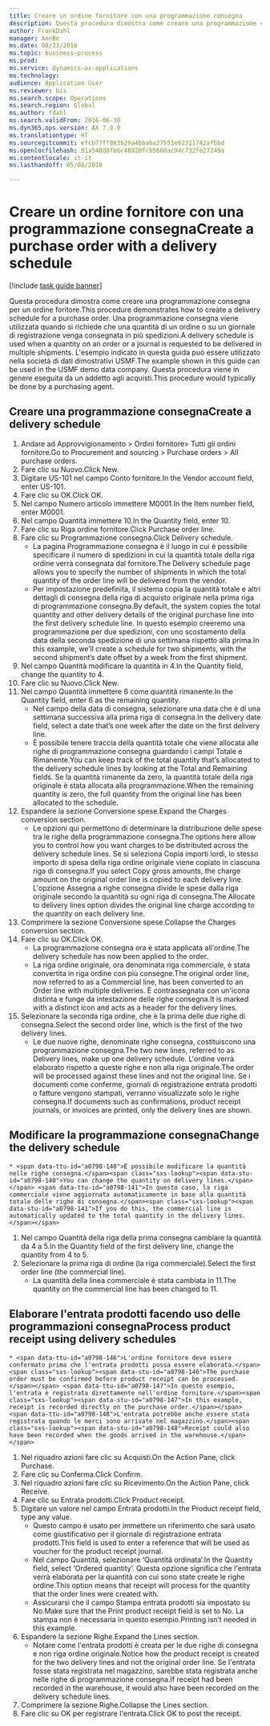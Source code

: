 ```yaml
--- 
title: Creare un ordine fornitore con una programmazione consegna
description: Questa procedura dimostra come creare una programmazione consegna per un ordine foritore.
author: FrankDahl
manager: AnnBe
ms.date: 08/23/2016
ms.topic: business-process
ms.prod: 
ms.service: dynamics-ax-applications
ms.technology: 
audience: Application User
ms.reviewer: bis
ms.search.scope: Operations
ms.search.region: Global
ms.author: fdahl
ms.search.validFrom: 2016-06-30
ms.dyn365.ops.version: AX 7.0.0
ms.translationtype: HT
ms.sourcegitcommit: efcb77ff883b29a4bbaba27551e02311742afbbd
ms.openlocfilehash: 91a548d8fb6c46920fcb5660ac94c732fe27249a
ms.contentlocale: it-it
ms.lasthandoff: 05/08/2018

---
```

# <a name="create-a-purchase-order-with-a-delivery-schedule"></a><span data-ttu-id="a0798-103">Creare un ordine fornitore con una programmazione consegna</span><span class="sxs-lookup"><span data-stu-id="a0798-103">Create a purchase order with a delivery schedule</span></span>

[!include [task guide banner](../../includes/task-guide-banner.md)]

<span data-ttu-id="a0798-104">Questa procedura dimostra come creare una programmazione consegna per un ordine foritore.</span><span class="sxs-lookup"><span data-stu-id="a0798-104">This procedure demonstrates how to create a delivery schedule for a purchase order.</span></span> <span data-ttu-id="a0798-105">Una programmazione consegna viene utilizzata quando si richiede che una quantità di un ordine o su un giornale di registrazione venga consegnata in più spedizioni.</span><span class="sxs-lookup"><span data-stu-id="a0798-105">A delivery schedule is used when a quantity on an order or a journal is requested to be delivered in multiple shipments.</span></span> <span data-ttu-id="a0798-106">L'esempio indicato in questa guida può essere utilizzato nella società di dati dimostrativi USMF.</span><span class="sxs-lookup"><span data-stu-id="a0798-106">The example shown in this guide can be used in the USMF demo data company.</span></span> <span data-ttu-id="a0798-107">Questa procedura viene in genere eseguita da un addetto agli acquisti.</span><span class="sxs-lookup"><span data-stu-id="a0798-107">This procedure would typically be done by a purchasing agent.</span></span>


## <a name="create-a-delivery-schedule"></a><span data-ttu-id="a0798-108">Creare una programmazione consegna</span><span class="sxs-lookup"><span data-stu-id="a0798-108">Create a delivery schedule</span></span>
1. <span data-ttu-id="a0798-109">Andare ad Approvvigionamento > Ordini fornitore> Tutti gli ordini fornitore.</span><span class="sxs-lookup"><span data-stu-id="a0798-109">Go to Procurement and sourcing > Purchase orders > All purchase orders.</span></span>
2. <span data-ttu-id="a0798-110">Fare clic su Nuovo.</span><span class="sxs-lookup"><span data-stu-id="a0798-110">Click New.</span></span>
3. <span data-ttu-id="a0798-111">Digitare US-101 nel campo Conto fornitore.</span><span class="sxs-lookup"><span data-stu-id="a0798-111">In the Vendor account field, enter US-101.</span></span>
4. <span data-ttu-id="a0798-112">Fare clic su OK.</span><span class="sxs-lookup"><span data-stu-id="a0798-112">Click OK.</span></span>
5. <span data-ttu-id="a0798-113">Nel campo Numero articolo immettere M0001.</span><span class="sxs-lookup"><span data-stu-id="a0798-113">In the Item number field, enter M0001.</span></span>
6. <span data-ttu-id="a0798-114">Nel campo Quantità immettere 10.</span><span class="sxs-lookup"><span data-stu-id="a0798-114">In the Quantity field, enter 10.</span></span>
7. <span data-ttu-id="a0798-115">Fare clic su Riga ordine fornitore.</span><span class="sxs-lookup"><span data-stu-id="a0798-115">Click Purchase order line.</span></span>
8. <span data-ttu-id="a0798-116">Fare clic su Programmazione consegna.</span><span class="sxs-lookup"><span data-stu-id="a0798-116">Click Delivery schedule.</span></span>
    * <span data-ttu-id="a0798-117">La pagina Programmazione consegna è il luogo in cui è possibile specificare il numero di spedizioni in cui la quantità totale della riga ordine verrà consegnata dal fornitore.</span><span class="sxs-lookup"><span data-stu-id="a0798-117">The Delivery schedule page allows you to specify the number of shipments in which the total quantity of the order line will be delivered from the vendor.</span></span>  
    * <span data-ttu-id="a0798-118">Per impostazione predefinita, il sistema copia la quantità totale e altri dettagli di consegna della riga di acquisto originale nella prima riga di programmazione consegna.</span><span class="sxs-lookup"><span data-stu-id="a0798-118">By default, the system copies the total quantity and other delivery details of the original purchase line into the first delivery schedule line.</span></span> <span data-ttu-id="a0798-119">In questo esempio creeremo una programmazione per due spedizioni, con uno scostamento della data della seconda spedizione di una settimana rispetto alla prima.</span><span class="sxs-lookup"><span data-stu-id="a0798-119">In this example, we’ll create a schedule for two shipments, with the second shipment’s date offset by a week from the first shipment.</span></span>  
9. <span data-ttu-id="a0798-120">Nel campo Quantità modificare la quantità in 4.</span><span class="sxs-lookup"><span data-stu-id="a0798-120">In the Quantity field, change the quantity to 4.</span></span>
10. <span data-ttu-id="a0798-121">Fare clic su Nuovo.</span><span class="sxs-lookup"><span data-stu-id="a0798-121">Click New.</span></span>
11. <span data-ttu-id="a0798-122">Nel campo Quantità immettere 6 come quantità rimanente.</span><span class="sxs-lookup"><span data-stu-id="a0798-122">In the Quantity field, enter 6 as the remaining quantity.</span></span>
    * <span data-ttu-id="a0798-123">Nel campo della data di consegna, selezionare una data che è di una settimana successiva alla prima riga di consegna.</span><span class="sxs-lookup"><span data-stu-id="a0798-123">In the delivery date field, select a date that’s one week after the date on the first delivery line.</span></span>  
    * <span data-ttu-id="a0798-124">È possibile tenere traccia della quantità totale che viene allocata alle righe di programmazione consegna guardando i campi Totale e Rimanente.</span><span class="sxs-lookup"><span data-stu-id="a0798-124">You can keep track of the total quantity that’s allocated to the delivery schedule lines by looking at the Total and Remaining fields.</span></span> <span data-ttu-id="a0798-125">Se la quantità rimanente da zero, la quantità totale della riga originale è stata allocata alla programmazione.</span><span class="sxs-lookup"><span data-stu-id="a0798-125">When the remaining quantity is zero, the full quantity from the original line has been allocated to the schedule.</span></span>  
12. <span data-ttu-id="a0798-126">Espandere la sezione Conversione spese.</span><span class="sxs-lookup"><span data-stu-id="a0798-126">Expand the Charges conversion section.</span></span>
    * <span data-ttu-id="a0798-127">Le opzioni qui permettono di determinare la distribuzione delle spese tra le righe della programmazione consegna.</span><span class="sxs-lookup"><span data-stu-id="a0798-127">The options here allow you to control how you want charges to be distributed across the delivery schedule lines.</span></span> <span data-ttu-id="a0798-128">Se si seleziona Copia importi lordi, lo stesso importo di spesa della riga ordine originale viene copiato in ciascuna riga di consegna.</span><span class="sxs-lookup"><span data-stu-id="a0798-128">If you select Copy gross amounts, the charge amount on the original order line is copied to each delivery line.</span></span> <span data-ttu-id="a0798-129">L'opzione Assegna a righe consegna divide le spese dalla riga originale secondo la quantità su ogni riga di consegna.</span><span class="sxs-lookup"><span data-stu-id="a0798-129">The Allocate to delivery lines option divides the original line charge according to the quantity on each delivery line.</span></span>  
13. <span data-ttu-id="a0798-130">Comprimere la sezione Conversione spese.</span><span class="sxs-lookup"><span data-stu-id="a0798-130">Collapse the Charges conversion section.</span></span>
14. <span data-ttu-id="a0798-131">Fare clic su OK.</span><span class="sxs-lookup"><span data-stu-id="a0798-131">Click OK.</span></span>
    * <span data-ttu-id="a0798-132">La programmazione consegna ora è stata applicata all'ordine.</span><span class="sxs-lookup"><span data-stu-id="a0798-132">The delivery schedule has now been applied to the order.</span></span>  
    * <span data-ttu-id="a0798-133">La riga ordine originale, ora denominata riga commerciale, è stata convertita in riga ordine con più consegne.</span><span class="sxs-lookup"><span data-stu-id="a0798-133">The original order line, now referred to as a Commercial line, has been converted to an Order line with multiple deliveries.</span></span> <span data-ttu-id="a0798-134">È contrassegnata con un'icona distinta e funge da intestazione delle righe consegna.</span><span class="sxs-lookup"><span data-stu-id="a0798-134">It is marked with a distinct icon and acts as a header for the delivery lines.</span></span>  
15. <span data-ttu-id="a0798-135">Selezionare la seconda riga ordine, che è la prima delle due righe di consegna.</span><span class="sxs-lookup"><span data-stu-id="a0798-135">Select the second order line, which is the first of the two delivery lines.</span></span>
    * <span data-ttu-id="a0798-136">Le due nuove righe, denominate righe consegna, costituiscono una programmazione consegna.</span><span class="sxs-lookup"><span data-stu-id="a0798-136">The two new lines, referred to as Delivery lines, make up one delivery schedule.</span></span> <span data-ttu-id="a0798-137">L'ordine verrà elaborato rispetto a queste righe e non alla riga originale.</span><span class="sxs-lookup"><span data-stu-id="a0798-137">The order will be processed against these lines and not the original line.</span></span> <span data-ttu-id="a0798-138">Se i documenti come conferme, giornali di registrazione entrata prodotti o fatture vengono stampati, verranno visualizzate solo le righe consegna.</span><span class="sxs-lookup"><span data-stu-id="a0798-138">If documents such as confirmations, product receipt journals, or invoices are printed, only the delivery lines are shown.</span></span>  

## <a name="change-the-delivery-schedule"></a><span data-ttu-id="a0798-139">Modificare la programmazione consegna</span><span class="sxs-lookup"><span data-stu-id="a0798-139">Change the delivery schedule</span></span>
    * <span data-ttu-id="a0798-140">È possibile modificare la quantità nelle righe consegna.</span><span class="sxs-lookup"><span data-stu-id="a0798-140">You can change the quantity on delivery lines.</span></span> <span data-ttu-id="a0798-141">In questo caso, la riga commerciale viene aggiornata automaticamente in base alla quantità totale delle righe di consegna.</span><span class="sxs-lookup"><span data-stu-id="a0798-141">If you do this, the commercial line is automatically updated to the total quantity in the delivery lines.</span></span>  
1. <span data-ttu-id="a0798-142">Nel campo Quantità della riga della prima consegna cambiare la quantità da 4 a 5.</span><span class="sxs-lookup"><span data-stu-id="a0798-142">In the Quantity field of the first delivery line, change the quantity from 4 to 5.</span></span>
2. <span data-ttu-id="a0798-143">Selezionare la prima riga di ordine (la riga commerciale).</span><span class="sxs-lookup"><span data-stu-id="a0798-143">Select the first order line (the commercial line).</span></span>
    * <span data-ttu-id="a0798-144">La quantità della linea commerciale è stata cambiata in 11.</span><span class="sxs-lookup"><span data-stu-id="a0798-144">The quantity on the commercial line has been changed to 11.</span></span>  

## <a name="process-product-receipt-using-delivery-schedules"></a><span data-ttu-id="a0798-145">Elaborare l'entrata prodotti facendo uso delle programmazioni consegna</span><span class="sxs-lookup"><span data-stu-id="a0798-145">Process product receipt using delivery schedules</span></span>
    * <span data-ttu-id="a0798-146">L'ordine fornitore deve essere confermato prima che l'entrata prodotti possa essere elaborata.</span><span class="sxs-lookup"><span data-stu-id="a0798-146">The purchase order must be confirmed before product receipt can be processed.</span></span> <span data-ttu-id="a0798-147">In questo esempio, l'entrata è registrata direttamente nell'ordine fornitore.</span><span class="sxs-lookup"><span data-stu-id="a0798-147">In this example, receipt is recorded directly on the purchase order.</span></span> <span data-ttu-id="a0798-148">L'entrata potrebbe anche essere stata registrata quando le merci sono arrivate nel magazzino.</span><span class="sxs-lookup"><span data-stu-id="a0798-148">Receipt could also have been recorded when the goods arrived in the warehouse.</span></span>  
1. <span data-ttu-id="a0798-149">Nel riquadro azioni fare clic su Acquisti.</span><span class="sxs-lookup"><span data-stu-id="a0798-149">On the Action Pane, click Purchase.</span></span>
2. <span data-ttu-id="a0798-150">Fare clic su Conferma.</span><span class="sxs-lookup"><span data-stu-id="a0798-150">Click Confirm.</span></span>
3. <span data-ttu-id="a0798-151">Nel riquadro azioni fare clic su Ricevimento.</span><span class="sxs-lookup"><span data-stu-id="a0798-151">On the Action Pane, click Receive.</span></span>
4. <span data-ttu-id="a0798-152">Fare clic su Entrata prodotti.</span><span class="sxs-lookup"><span data-stu-id="a0798-152">Click Product receipt.</span></span>
5. <span data-ttu-id="a0798-153">Digitare un valore nel campo Entrata prodotti.</span><span class="sxs-lookup"><span data-stu-id="a0798-153">In the Product receipt field, type any value.</span></span>
    * <span data-ttu-id="a0798-154">Questo campo è usato per immettere un riferimento che sarà usato come giustificativo per il giornale di registrazione entrata prodotti.</span><span class="sxs-lookup"><span data-stu-id="a0798-154">This field is used to enter a reference that will be used as voucher for the product receipt journal.</span></span>  
    * <span data-ttu-id="a0798-155">Nel campo Quantità, selezionare ‘Quantità ordinata’.</span><span class="sxs-lookup"><span data-stu-id="a0798-155">In the Quantity field, select ‘Ordered quantity’.</span></span> <span data-ttu-id="a0798-156">Questa opzione significa che l'entrata verrà elaborata per la quantità con cui sono state create le righe ordine.</span><span class="sxs-lookup"><span data-stu-id="a0798-156">This option means that receipt will process for the quantity that the order lines were created with.</span></span>  
    * <span data-ttu-id="a0798-157">Assicurarsi che il campo Stampa entrata prodotti sia impostato su No.</span><span class="sxs-lookup"><span data-stu-id="a0798-157">Make sure that the Print product receipt field is set to No.</span></span> <span data-ttu-id="a0798-158">La stampa non è necessaria in questo esempio.</span><span class="sxs-lookup"><span data-stu-id="a0798-158">Printing isn’t needed in this example.</span></span>  
6. <span data-ttu-id="a0798-159">Espandere la sezione Righe.</span><span class="sxs-lookup"><span data-stu-id="a0798-159">Expand the Lines section.</span></span>
    * <span data-ttu-id="a0798-160">Notare come l'entrata prodotti è creata per le due righe di consegna e non riga ordine originale.</span><span class="sxs-lookup"><span data-stu-id="a0798-160">Notice how the product receipt is created for the two delivery lines and not the original order line.</span></span> <span data-ttu-id="a0798-161">Se l'entrata fosse stata registrata nel magazzino, sarebbe stata registrata anche nelle righe di programmazione consegna.</span><span class="sxs-lookup"><span data-stu-id="a0798-161">If receipt had been recorded in the warehouse, it would also have been recorded on the delivery schedule lines.</span></span>  
7. <span data-ttu-id="a0798-162">Comprimere la sezione Righe.</span><span class="sxs-lookup"><span data-stu-id="a0798-162">Collapse the Lines section.</span></span>
8. <span data-ttu-id="a0798-163">Fare clic su OK per registrare l'entrata.</span><span class="sxs-lookup"><span data-stu-id="a0798-163">Click OK to post the receipt.</span></span>


